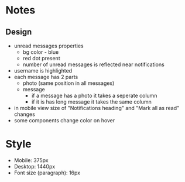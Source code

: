 # Notes

## Design

- unread messages properties
  - bg color - blue
  - red dot present
  - number of unread messages is reflected near notifications
- username is highlighted
- each message has 2 parts
  - photo (same position in all messages)
  - message
    - if a message has a photo it takes a seperate column
    - if it is has long message it takes the same column
- in mobile view size of "Notifications heading" and "Mark all as read" changes
- some components change color on hover

# Style

- Mobile: 375px
- Desktop: 1440px
- Font size (paragraph): 16px
